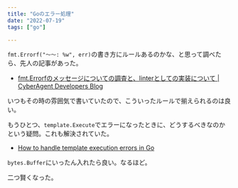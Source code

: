 ```yaml
---
title: "Goのエラー処理"
date: "2022-07-19"
tags: ["go"]

---
```


`fmt.Errorf("～～: %w", err)`の書き方にルールあるのかな、と思って調べたら、先人の記事があった。

- [fmt.Errorfのメッセージについての調査と、linterとしての実装について | CyberAgent Developers Blog](https://developers.cyberagent.co.jp/blog/archives/36253/)

いつもその時の雰囲気で書いていたので、こういったルールで揃えられるのは良い。

もうひとつ、`template.Execute`でエラーになったときに、どうするべきなのかという疑問。これも解決されていた。

- [How to handle template execution errors in Go](https://freshman.tech/snippets/go/template-execution-error/)

`bytes.Buffer`にいったん入れたら良い。なるほど。

二つ賢くなった。

